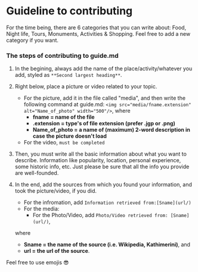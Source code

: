 # Guideline to contributing

For the time being, there are 6 categories that you can write about: Food, Night life, Tours, Monuments, Activities & Shopping. Feel free to add a new category if you want.

### The steps of contributing to guide.md

  1. In the begining, always add the name of the place/activity/whatever you add, styled as `**Second largest heading**`.
  2. Right below, place a picture or video related to your topic.
     - For the picture, add it in the file called "media", and then write the following command at guide.md: `<img src="media/fname.extension" alt="Name_of_photo" width="500"/>`, where 
         * **fname = name of the file**
         * **.extension = type's of file extension (prefer .jgp or .png)**
         * **Name_of_photo = a name of (maximum) 2-word description in case the picture doesn't load**
     - For the video, `must be completed`
  3. Then, you must write all the basic information about what you want to describe. Information like popularity, location, personal experience, some historic info, etc. Just please be sure that all the info you provide are well-founded.
  4. In the end, add the sources from which you found your information, and took the picture/video, if you did.
     - For the infromation, add `Information retrieved from:[Sname](url/)`
     - For the media:
       - For the Photo/Video, add `Photo/Video retrieved from: [Sname](url/)`, 
       
     where 
     - **Sname = the name of the source (i.e. Wikipedia, Kathimerini)**, and 
     - **url = the url of the source**.
   


Feel free to use emojis :sunglasses:

